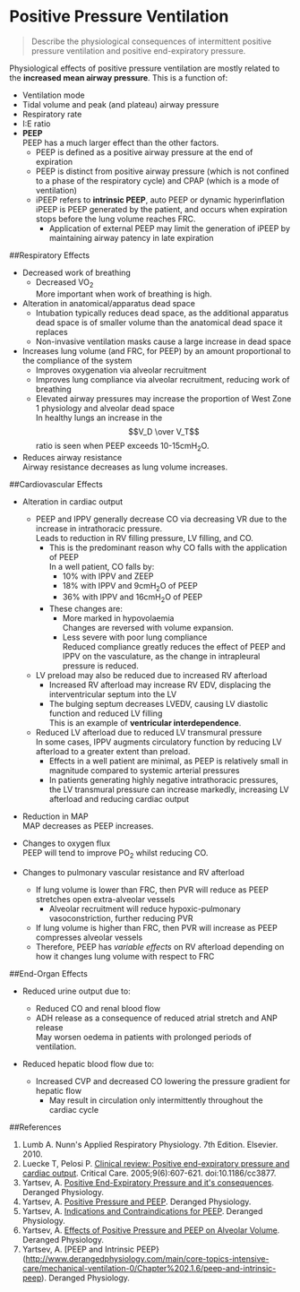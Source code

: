 # Positive Pressure Ventilation
> Describe the physiological consequences of intermittent positive pressure ventilation and positive end-expiratory pressure.

Physiological effects of positive pressure ventilation are mostly related to the **increased mean airway pressure**. This is a function of:
* Ventilation mode
* Tidal volume and peak (and plateau) airway pressure
* Respiratory rate
* I:E ratio
* **PEEP**  
PEEP has a much larger effect than the other factors.
    * PEEP is defined as a positive airway pressure at the end of expiration
    * PEEP is distinct from positive airway pressure (which is not confined to a phase of the respiratory cycle) and CPAP (which is a mode of ventilation)
    * iPEEP refers to **intrinsic PEEP**, auto PEEP or dynamic hyperinflation  
    iPEEP is PEEP generated by the patient, and occurs when expiration stops before the lung volume reaches FRC.
        * Application of external PEEP may limit the generation of iPEEP by maintaining airway patency in late expiration


##Respiratory Effects
* Decreased work of breathing
    * Decreased VO<sub>2</sub>  
    More important when work of breathing is high.
* Alteration in anatomical/apparatus dead space  
    * Intubation typically reduces dead space, as the additional apparatus dead space is of smaller volume than the anatomical dead space it replaces
    * Non-invasive ventilation masks cause a large increase in dead space
* Increases lung volume (and FRC, for PEEP) by an amount proportional to the compliance of the system
    * Improves oxygenation via alveolar recruitment
    * Improves lung compliance via alveolar recruitment, reducing work of breathing
    * Elevated airway pressures may increase the proportion of West Zone 1 physiology and alveolar dead space  
    In healthy lungs an increase in the $$V_D \over V_T$$ ratio is seen when PEEP exceeds 10-15cmH<sub>2</sub>O.
* Reduces airway resistance  
Airway resistance decreases as lung volume increases.

##Cardiovascular Effects
* Alteration in cardiac output
    * PEEP and IPPV generally decrease CO via decreasing VR due to the increase in intrathoracic pressure.    
    Leads to reduction in RV filling pressure, LV filling, and CO.
        * This is the predominant reason why CO falls with the application of PEEP  
        In a well patient, CO falls by:
            * 10% with IPPV and ZEEP
            * 18% with IPPV and 9cmH<sub>2</sub>O of PEEP
            * 36% with IPPV and 16cmH<sub>2</sub>O of PEEP
        * These changes are:
            * More marked in hypovolaemia  
            Changes are reversed with volume expansion.
            * Less severe with poor lung compliance  
            Reduced compliance greatly reduces the effect of PEEP and IPPV on the vasculature, as the change in intrapleural pressure is reduced.
    * LV preload may also be reduced due to increased RV afterload  
        * Increased RV afterload may increase RV EDV, displacing the interventricular septum into the LV
        * The bulging septum decreases LVEDV, causing LV diastolic function and reduced LV filling  
        This is an example of **ventricular interdependence**.
    * Reduced LV afterload due to reduced LV transmural pressure  
    In some cases, IPPV augments circulatory function by reducing LV afterload to a greater extent than preload. 
        * Effects in a well patient are minimal, as PEEP is relatively small in magnitude compared to systemic arterial pressures
        * In patients generating highly negative intrathoracic pressures, the LV transmural pressure can increase markedly, increasing LV afterload and reducing cardiac output


* Reduction in MAP  
MAP decreases as PEEP increases.


* Changes to oxygen flux  
PEEP will tend to improve PO<sub>2</sub> whilst reducing CO.


* Changes to pulmonary vascular resistance and RV afterload
    * If lung volume is lower than FRC, then PVR will reduce as PEEP stretches open extra-alveolar vessels
        * Alveolar recruitment will reduce hypoxic-pulmonary vasoconstriction, further reducing PVR
    * If lung volume is higher than FRC, then PVR will increase as PEEP compresses alveolar vessels
    * Therefore, PEEP has *variable effects* on RV afterload depending on how it changes lung volume with respect to FRC



##End-Organ Effects
* Reduced urine output due to:
    * Reduced CO and renal blood flow
    * ADH release as a consequence of reduced atrial stretch and ANP release  
    May worsen oedema in patients with prolonged periods of ventilation.


* Reduced hepatic blood flow due to:
    * Increased CVP and decreased CO lowering the pressure gradient for hepatic flow
        * May result in circulation only intermittently throughout the cardiac cycle


##References
1. Lumb A. Nunn's Applied Respiratory Physiology. 7th Edition. Elsevier. 2010.
2. Luecke T, Pelosi P. [Clinical review: Positive end-expiratory pressure and cardiac output](https://www.ncbi.nlm.nih.gov/pmc/articles/PMC1414045/). Critical Care. 2005;9(6):607-621. doi:10.1186/cc3877.
3. Yartsev, A. [Positive End-Expiratory Pressure and it's consequences](http://derangedphysiology.com/files/PEEP%20positive%20end%20expiratory%20pressure%20and%20its%20consequences.pdf). Deranged Physiology.
4. Yartsev, A. [Positive Pressure and PEEP](http://www.derangedphysiology.com/main/core-topics-intensive-care/mechanical-ventilation-0/Chapter%202.1.1/positive-pressure-and-positive-end-expiratory-pressure-peep). Deranged Physiology.
5. Yartsev, A. [Indications and Contraindications for PEEP](http://www.derangedphysiology.com/main/core-topics-intensive-care/mechanical-ventilation-0/Chapter%206.1.2/indications-and-contraindications-peep). Deranged Physiology.
6. Yartsev, A. [Effects of Positive Pressure and PEEP on Alveolar Volume](http://www.derangedphysiology.com/main/core-topics-intensive-care/mechanical-ventilation-0/Chapter%202.1.3/effects-positive-pressure-and-peep-alveolar-volume). Deranged Physiology.
7. Yartsev, A. [PEEP and Intrinsic PEEP}(http://www.derangedphysiology.com/main/core-topics-intensive-care/mechanical-ventilation-0/Chapter%202.1.6/peep-and-intrinsic-peep). Deranged Physiology.


